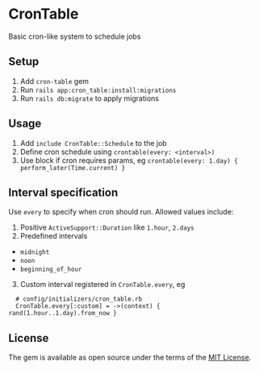 # CronTable
Basic cron-like system to schedule jobs

## Setup
1. Add `cron-table` gem
2. Run `rails app:cron_table:install:migrations`
3. Run `rails db:migrate` to apply migrations

## Usage
1. Add `include CronTable::Schedule` to the job
2. Define cron schedule using `crontable(every: <interval>)`
3. Use block if cron requires params, eg `crontable(every: 1.day) { perform_later(Time.current) }`

## Interval specification
Use `every` to specify when cron should run. Allowed values include:
1. Positive `ActiveSupport::Duration` like `1.hour`, `2.days`
2. Predefined intervals
  - `midnight`
  - `noon`
  - `beginning_of_hour`
3. Custom interval registered in `CronTable.every`, eg
```
  # config/initializers/cron_table.rb
  CronTable.every[:custom] = ->(context) { rand(1.hour..1.day).from_now }
```

## License
The gem is available as open source under the terms of the [MIT License](https://opensource.org/licenses/MIT).
